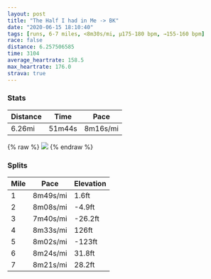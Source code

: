 ```yaml
---
layout: post
title: "The Half I had in Me -> BK"
date: "2020-06-15 18:10:40"
tags: [runs, 6-7 miles, <8m30s/mi, μ175-180 bpm, →155-160 bpm]
race: false
distance: 6.257506585
time: 3104
average_heartrate: 158.5
max_heartrate: 176.0
strava: true
---
```


### Stats

| Distance | Time | Pace |
|----------|------|------|
|6.26mi|51m44s|8m16s/mi|

{% raw %}
<img src='https://maps.googleapis.com/maps/api/staticmap?maptype=roadmap&path=enc:oawwFzfsbMT{A^MJMC?C[?k@N]ZkANcBPc@ZkAAMH[?_@H_@DEn@BA_CF_@?UBi@HWEQHk@PUCUx@aANk@pA}CTOz@JNKD@Le@BWJKLc@RIPU@s@FECEDKCOBw@JWb@]pABHL^IdAFFBLPFEp@RfBRNH?JVFp@`@HJB^LLCVl@RHZBMNI^?LNr@X|AT\c@HC`@ET@NJ^a@?QO?ZXh@RZXXJGb@DJf@VNA\YRBf@l@ZLFKMCFBrB}A?ERWCOzFbAN`@^XP@PEzAVh@BJB@JPS\Ad@ZP@rAc@d@Fd@Ph@BZRP?DDHCGIFSDAFQFP|@Pv@CPH`A@TAHG?KBCTGROx@Pl@M|CvAnAHt@Pt@b@NRT@TNh@f@dAd@d@FVLp@SDJl@Yb@A`@KZRP^XTZA^SnAb@RNfBX^NbC]l@?n@ZlDhCb@ENRRFx@DXr@h@H?\Pd@nBlB^r@d@h@N^p@Xd@d@TDbAb@x@z@f@`At@n@DL`@f@NHv@Ht@b@x@J^Pl@b@f@v@`@BTa@ED?Pp@lARRtA`@JAx@h@z@^rAhAx@rAXZRNf@A\`@f@TvArAd@N^h@P@X\`@Jz@b@t@z@ZHRT|@v@n@PX^tBnAZb@r@C`AkATCP[RcA`@KL@TMnAwBNCl@l@NMNeA`@cAFu@C{ABa@JAJOJ]LwBVST_AJuABELDLWHuAHYfAEv@Hb@MPYfAaAP[ZIL[V[F@\]XGt@]|AgAb@YrAuATCd@UZ]hCsA|Ak@~A{@l@Uv@kAr@o@zB{@vBcATKlAaA~C_BXGbC{@n@_@xGoCfBc@fAs@lBw@bAGjB[V?FCN_@Z[j@U|@k@n@OdAE`Ai@p@QnABNI^AHIR?\WZGVC^F[?]m@EgAGUDm@FeDNwBIe@@SJ{ADyBHuAEwAB{@?mAFSDy@CsBDWP]ZQxCRpAKDK?iADy@?aEAmBNwCNuJFcB?aAJoADcDD}@C_@H]JGBo@EeAQ]PyAWu@c@k@Em@L}@j@ADsAH[Bi@HyA?e@L_B?aAFaACq@BK~@[fDC`@Uv@JHLXUx@Wv@If@DhD]d@S^Bj@MrAO\Ab@_@j@BxB[TB~@Uv@NbBI&key=AIzaSyC1MId7bFpkLXNAaYhBSTb8jLyiSqzbDtM&size=800x800&markers=color:yellow|label:S|40.7556,-73.9955&markers=color:green|label:F|40.690899999999985,-73.96671999999997'>
{% endraw %}

### Splits

| Mile | Pace | Elevation |
|------|------|-----------|
|1|8m49s/mi|1.6ft|
|2|8m08s/mi|-4.9ft|
|3|7m40s/mi|-26.2ft|
|4|8m33s/mi|126ft|
|5|8m02s/mi|-123ft|
|6|8m24s/mi|31.8ft|
|7|8m21s/mi|28.2ft|
